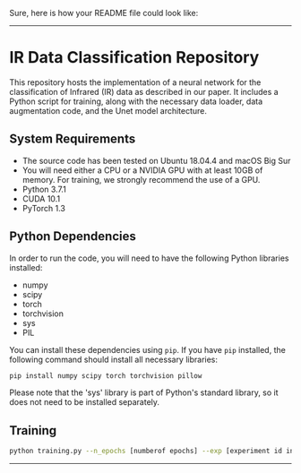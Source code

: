 Sure, here is how your README file could look like:

---

# IR Data Classification Repository

This repository hosts the implementation of a neural network for the classification of Infrared (IR) data as described in our paper. It includes a Python script for training, along with the necessary data loader, data augmentation code, and the Unet model architecture.

## System Requirements
- The source code has been tested on Ubuntu 18.04.4 and macOS Big Sur
- You will need either a CPU or a NVIDIA GPU with at least 10GB of memory. For training, we strongly recommend the use of a GPU.
- Python 3.7.1 
- CUDA 10.1
- PyTorch 1.3

## Python Dependencies
In order to run the code, you will need to have the following Python libraries installed:

- numpy
- scipy
- torch
- torchvision
- sys
- PIL

You can install these dependencies using `pip`. If you have `pip` installed, the following command should install all necessary libraries:

```bash
pip install numpy scipy torch torchvision pillow
```

Please note that the 'sys' library is part of Python's standard library, so it does not need to be installed separately.

## Training
```bash
python training.py --n_epochs [numberof epochs] --exp [experiment id in case of runing multiple experiments] --batch_size [batch size] --lr [learning rate] 

```

---

